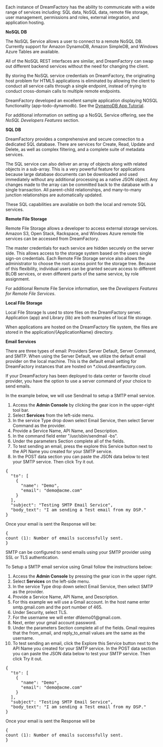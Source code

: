 <p>Each instance of DreamFactory has the ability to communicate with a wide range of services including: SQL data, NoSQL data, remote file storage, user management, permissions and roles, external integration, and application hosting.</p>

<b>NoSQL DB</b>
<p>The NoSQL Service allows a user to connect to a remote NoSQL DB. Currently support for Amazon DynamoDB, Amazon SimpleDB, and Windows Azure Tables are available.</p>
<p>All of the NoSQL REST interfaces are similar, and DreamFactory can swap out different backend services without the need for changing the client.</p>
<p>By storing the NoSQL service credentials on DreamFactory, the originating host problem for HTML5 applications is eliminated by allowing the client to conduct all service calls through a single endpoint, instead of trying to conduct cross-domain calls to multiple remote endpoints.<p>

<p>DreamFactory developed an excellent sample application displaying NOSQL functionality (app-todo-dynamodb). See the <a href="http://blog.dreamfactory.com/blog/dynamodb-app-tutorial-with-the-dreamfactory-sdk">DynamoDB App Tutorial</a>.</p>

<p>For additional information on setting up a NoSQL Service offering, see the <i>NoSQL Developers Features</i> section. </p>

<b>SQL DB</b>
<p>DreamFactory provides a comprehensive and secure connection to a dedicated SQL database. There are services for Create, Read, Update and Delete, as well as complex filtering, and a complete suite of metadata services.</p>
<p>The SQL service can also deliver an array of objects along with related objects in a sub-array. This is a very powerful feature for applications because large database documents can be downloaded and used immediately without any additional processing as a native JSON object. Any changes made to the array can be committed back to the database with a single transaction. All parent-child relationships, and many-to-many junction relationships are automatically updated.</p>
<p>These SQL capabilities are available on both the local and remote SQL services.</p>

<b>Remote File Storage</b>
<p>Remote File Storage allows a developer to access external storage services. Amazon S3, Open Stack, Rackspace, and Windows Azure remote file services can be accessed from DreamFactory.</p>
<p>The master credentials for each service are hidden securely on the server side. This allows access to the storage system based on the users single sign-on credentials. Each Remote File Storage service also allows the administrator to choose the root access point for the storage tree. Because of this flexibility, individual users can be granted secure access to different BLOB services, or even different parts of the same service, by role assignment.</p>

<p>For additional Remote File Service information, see the <i>Developers Features for Remote File Services</i>.</p>

<b>Local File Storage</b>
<p>Local File Storage Is used to store files on the DreamFactory server. Application (app) and Library (lib) are both examples of local file storage.</p> When applications are hosted on the DreamFactory file system, the files are stored in the application/{ApplicationName} directory.</p>

<b>Email Services</b>
<p>There are three types of email: Providers Server Default, Server Command, and SMTP. When using the Server Default, we utilize the default email provider on the local machine. This is the default email setting for DreamFactory instances that are hosted on *.cloud.dreamfactory.com.</p>

<p>If your DreamFactory has been deployed to data center or favorite cloud provider, you have the option to use a server command of your choice to send emails.</p>

<p>In the example below, we will use Sendmail to setup a SMTP email service.</p>

<ol>
<li>Access the <b>Admin Console</b> by clicking the gear icon in the upper-right tool bar.</li>
<li>Select <b>Services</b> from the left-side menu.</li>
<li>In the service Type drop down select Email Service, then select Server Command as the provider. </li>
<li>Provide a Service Name, API Name, and Description.</li>
<li>In the command field enter "/usr/sbin/sendmail -bs".</li>
<li>Under the parameters Section complete all of the fields.</li>
<li>To test sending an email, press the explore this Service button next to the API Name you created for your SMTP service.</li>
<li>In the POST data section you can paste the JSON data below to test your SMTP service. Then click Try it out.</li>
</ol>

<pre class="de1">
{
  "to": [
    {
      "name": "Demo",
      "email": "demo@acme.com"
    }
  ],
  "subject": "Testing SMTP Email Service",
  "body_text": "I am sending a Test email from my DSP."
}
</pre>
<p>Once your email is sent the Response will be:</p>
<pre class="de1">
{
count (1): Number of emails successfully sent.
}
</pre>

<p>SMTP can be configured to send emails using your SMTP provider using SSL or TLS authentication.</p>
<p>To Setup a SMTP email service using Gmail follow the instructions below:</p>

<ol>
<li>Access the <b>Admin Console</b> by pressing the gear icon in the upper right.</li>
<li>Select <b>Services</b> on the left-side menu.</li>
<li>In the service Type drop down select Email Service, then select SMTP as the provider.</li>
<li>Provide a Service Name, API Name, and Description.</li>
<li>For this example we will use a Gmail account. In the host name enter smtp.gmail.com and the port number of 465.</li>
<li>Under Security, select TLS.</li>
<li>For the username we will enter dfdemo01@gmail.com.</li>
<li>Next, enter your gmail account password.</li>
<li>Under the parameters Section complete all of the fields. Gmail requires that the from_email, and reply_to_email values are the same as the username.</li>
<li>To test sending an email, click the Explore this Service button next to the API Name you created for your SMTP service. In the POST data section you can paste the JSON data below to test your SMTP service. Then click Try it out.</li>
</ol>

<pre class="de1">
{
  "to": [
    {
      "name": "Demo",
      "email": "demo@acme.com"
    }
  ],
  "subject": "Testing SMTP Email Service",
  "body_text": "I am sending a Test email from my DSP."
}
</pre>
<p>Once your email is sent the Response will be </p>
<pre class="de1">
{
count (1): Number of emails successfully sent.
}
</pre>